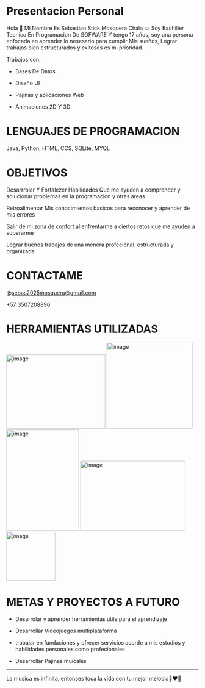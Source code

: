 # Presentacion Personal 

Hola 👋​ 
Mi Nombre Es Sebastian Stick Mosquera Chala ☺️​
Soy  Bachiller Tecnico En Programacion De SOFWARE Y tengo 17 años, soy una persona enfocada en aprender lo nesesario para cumplir Mis sueños,
Lograr trabajos bien estructurados y exitosos es mi prioridad. 


Trabajos con: 
* Bases De Datos

 * Diseño UI

 * Pajinas y aplicaciones Web

* Animaciones 2D Y 3D 

 # LENGUAJES DE PROGRAMACION 
 Java, Python, HTML, CCS, SQLite, MYQL


# OBJETIVOS 
Desarrrolar Y Fortalezer Habilidades Que me ayuden a comprender y solucionar problemas en la programacion y otras areas

Retroalimentar Mis conocimientos basicos para reconocer y aprender de mis errores

Salir de mi zona de confort al enfrentarme a ciertos retos que me ayuden a superarme 

Lograr buenos trabajos de una menera profecional. estructurada y organizada

# CONTACTAME 
@sebas2025mosquera@gmail.com

+57 3507208896

# HERRAMIENTAS UTILIZADAS

<img width="259" height="194" alt="image" src="https://github.com/user-attachments/assets/478d5254-6684-493b-a8d3-eefcb8d1a505" />

<img width="225" height="225" alt="image" src="https://github.com/user-attachments/assets/4eae5744-311d-4bd9-98da-34f6e4806c03" />
<img width="190" height="265" alt="image" src="https://github.com/user-attachments/assets/4fcf3952-8452-4f02-a416-7e716979bfeb" />
<img width="275" height="183" alt="image" src="https://github.com/user-attachments/assets/25af52ee-7ab5-4ea9-b30b-e286fb98770f" />
<img width="128" height="128" alt="image" src="https://github.com/user-attachments/assets/b820b9cc-163b-4bfa-8ce9-ddef1b667c7b" /> 

# METAS Y PROYECTOS A FUTURO 

* Desarrolar y aprender herramientas utile para el aprendizaje 

* Desarrollar Videojuegos multiplataforma

* trabajar en fundaciones y ofrecer servicios acorde a mis estudios y habilidades personales como profecionales 

* Desarrollar Pajinas muicales




---------------------------------------------------------------------------
La musica es infinita, entonses toca la vida con tu mejor melodia ​🙏​❤️‍🔥​

